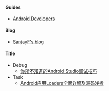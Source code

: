 
#### Guides
* [Android Developers](https://developer.android.com/index.html)

#### Blog
* [SanjayF's blog](http://sanjay-f.github.io/)

#### Title
* Debug
    * [你所不知道的Android Studio调试技巧](http://www.jianshu.com/p/011eb88f4e0d)
* Task
    * [Android应用Loaders全面详解及源码浅析](http://blog.csdn.net/yanbober/article/details/48861457)
